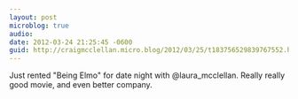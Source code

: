 ```yaml
---
layout: post
microblog: true
audio: 
date: 2012-03-24 21:25:45 -0600
guid: http://craigmcclellan.micro.blog/2012/03/25/t183756529839767552.html
---
```

Just rented "Being Elmo" for date night with @laura_mcclellan. Really really good movie, and even better company.

